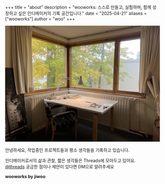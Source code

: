 +++
title = "about"
description = "wooworks: 스스로 만들고, 실험하며, 함께 성장하고 싶은 인디메이커의 기록 공간입니다."
date = "2025-04-21"
aliases = ["wooworks"]
author = "woo"
+++

![](/images/fin.jpeg)

안녕하세요, 
작업중인 프로젝트들과 평소 생각들을 기록하고 있습니다. 

인디메이커로서의 삶과 관찰, 짧은 생각들은 Threads에 모아두고 있어요.  
[@threads](https://www.threads.net/@byjiwoo__)
궁금한 점이나 제안이 있다면 DM으로 알려주세요

**wooworks by jiwoo**